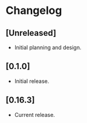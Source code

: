 # Changelog

## [Unreleased]

- Initial planning and design.

## [0.1.0]

- Initial release.

## [0.16.3]

- Current release.
